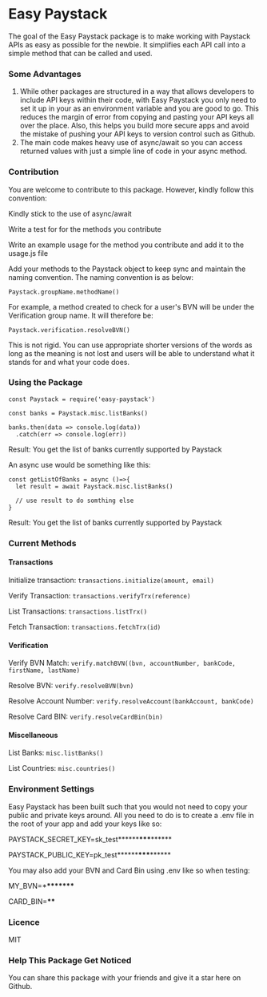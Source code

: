 # Easy Paystack

The goal of the Easy Paystack package is to make working with Paystack APIs as easy as possible for the newbie. It simplifies each API call into a simple method that can be called and used.

### Some Advantages

1. While other packages are structured in a way that allows developers to include API keys within their code, with Easy Paystack you only need to set it up in your as an environment variable and you are good to go. This reduces the margin of error from copying and pasting your API keys all over the place. Also, this helps you build more secure apps and avoid the mistake of pushing your API keys to version control such as Github.
2. The main code makes heavy use of async/await so you can access returned values with just a simple line of code in your async method.

### Contribution

You are welcome to contribute to this package. However, kindly follow this convention:

Kindly stick to the use of async/await

Write a test for for the methods you contribute

Write an example usage for the method you contribute and add it to the usage.js file

Add your methods to the Paystack object to keep sync and maintain the naming convention. The naming convention is as below:

`Paystack.groupName.methodName()`

For example, a method created to check for a user's BVN will be under the Verification group name. It will therefore be:

`Paystack.verification.resolveBVN()`

This is not rigid. You can use appropriate shorter versions of the words as long as the meaning is not lost and users will be able to understand what it stands for and what your code does.

### Using the Package

`const Paystack = require('easy-paystack')`

`const banks = Paystack.misc.listBanks()`

```
banks.then(data => console.log(data))
  .catch(err => console.log(err))
```

Result: You get the list of banks currently supported by Paystack

An async use would be something like this:

```
const getListOfBanks = async ()=>{
  let result = await Paystack.misc.listBanks()

  // use result to do somthing else
}
```

Result: You get the list of banks currently supported by Paystack

### Current Methods

#### Transactions

Initialize transaction: `transactions.initialize(amount, email)`

Verify Transaction: `transactions.verifyTrx(reference)`

List Transactions: `transactions.listTrx()`

Fetch Transaction: `transactions.fetchTrx(id)`

#### Verification

Verify BVN Match: `verify.matchBVN((bvn, accountNumber, bankCode, firstName, lastName)`

Resolve BVN: `verify.resolveBVN(bvn)`

Resolve Account Number: `verify.resolveAccount(bankAccount, bankCode)`

Resolve Card BIN: `verify.resolveCardBin(bin)`

#### Miscellaneous

List Banks: `misc.listBanks()`

List Countries: `misc.countries()`

### Environment Settings

Easy Paystack has been built such that you would not need to copy your public and private keys around. All you need to do is to create a .env file in the root of your app and add your keys like so:

PAYSTACK_SECRET_KEY=sk_test**\*\*\*\***\*\*\***\*\*\*\***

PAYSTACK_PUBLIC_KEY=pk_test**\*\*\*\***\*\*\***\*\*\*\***

You may also add your BVN and Card Bin using .env like so when testing:

MY_BVN=\***\*\*\*\*\*\*\***

CARD_BIN=**\*\***

### Licence

MIT

### Help This Package Get Noticed

You can share this package with your friends and give it a star here on Github.
